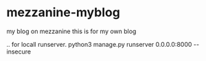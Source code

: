 # mezzanine-myblog
my blog on mezzanine
this is for my own blog 

..
for locall runserver.
python3 manage.py runserver 0.0.0.0:8000 --insecure
